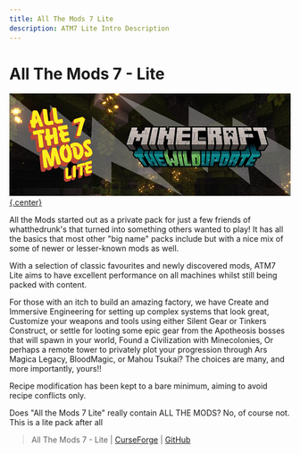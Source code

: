 ```yaml
---
title: All The Mods 7 Lite
description: ATM7 Lite Intro Description
---
```


# All The Mods 7 - Lite

[![](../img/atm7LiteLogo.png){.center}](https://legacy.curseforge.com/minecraft/modpacks/all-the-mods-7-lite-spark)

All the Mods started out as a private pack for just a few friends of whatthedrunk's that turned into something others wanted to play! It has all the basics that most other "big name" packs include but with a nice mix of some of newer or lesser-known mods as well. 

With a selection of classic favourites and newly discovered mods, ATM7 Lite aims to have excellent performance on all machines whilst still being packed with content. 

For those with an itch to build an amazing factory, we have Create and Immersive Engineering for setting up complex systems that look great, Customize your weapons and tools using either Silent Gear or Tinkers Construct, or settle for looting some epic gear from the Apotheosis bosses that will spawn in your world, Found a Civilization with Minecolonies, Or perhaps a remote tower to privately plot your progression through Ars Magica Legacy, BloodMagic, or Mahou Tsukai? The choices are many, and more importantly, yours!! 

Recipe modification has been kept to a bare minimum, aiming to avoid recipe conflicts only.

Does "All the Mods 7 Lite" really contain ALL THE MODS? No, of course not. This is a lite pack after all

> All The Mods 7 - Lite | [CurseForge](https://legacy.curseforge.com/minecraft/modpacks/all-the-mods-7-lite-spark) | [GitHub](https://github.com/AllTheMods/7lite)

